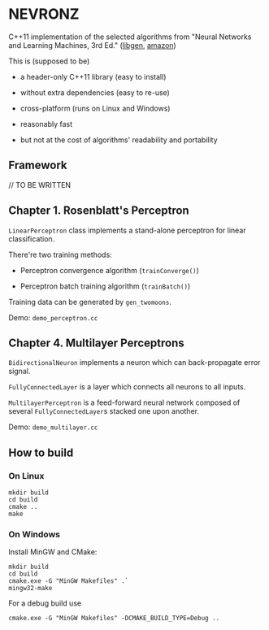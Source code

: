 NEVRONZ
=======

C++11 implementation of the selected algorithms from
"Neural Networks and Learning Machines, 3rd Ed."
([libgen](http://libgen.org/book/index.php?md5=0239f16656e6e5e7db7aaa160cf9f854),
 [amazon](http://www.amazon.co.uk/Neural-Networks-Learning-Machines-3rd/dp/8120340000/))

This is (supposed to be)

 * a header-only C++11 library (easy to install)

 * without extra dependencies (easy to re-use)

 * cross-platform (runs on Linux and Windows)

 * reasonably fast

 * but not at the cost of algorithms' readability and portability


Framework
---------

// TO BE WRITTEN


Chapter 1. Rosenblatt's Perceptron
----------------------------------

`LinearPerceptron` class implements a stand-alone perceptron for linear
classification.

There're two training methods:

 * Perceptron convergence algorithm (`trainConverge()`)

 * Perceptron batch training algorithm (`trainBatch()`)

Training data can be generated by `gen_twomoons`.

Demo: `demo_perceptron.cc`


Chapter 4. Multilayer Perceptrons
---------------------------------

`BidirectionalNeuron` implements a neuron which can back-propagate error signal.

`FullyConnectedLayer` is a layer which connects all neurons to all inputs.

`MultilayerPerceptron` is a feed-forward neural network composed of several
`FullyConnectedLayer`s stacked one upon another.

Demo: `demo_multilayer.cc`


How to build
------------


### On Linux

```
mkdir build
cd build
cmake ..
make
```


### On Windows

Install MinGW and CMake:

```
mkdir build
cd build
cmake.exe -G "MinGW Makefiles" .`
mingw32-make
```

For a debug build use

```
cmake.exe -G "MinGW Makefiles" -DCMAKE_BUILD_TYPE=Debug ..
```
